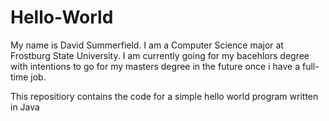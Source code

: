# Hello-World

My name is David Summerfield. I am a Computer Science major at Frostburg State University.
I am currently going for my bacehlors degree with intentions to go for my masters degree in the future once i have a full-time job.

This repositiory contains the code for a simple hello world program written in Java
